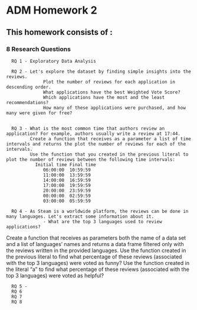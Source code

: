 # ADM Homework 2
## This homework consists of : 
### 8 Research Questions

      RQ 1 - Exploratory Data Analysis
      
      RQ 2 - Let's explore the dataset by finding simple insights into the reviews.
                  Plot the number of reviews for each application in descending order.
                  What applications have the best Weighted Vote Score?
                  Which applications have the most and the least recommendations?
                  How many of these applications were purchased, and how many were given for free?
                  

      RQ 3 - What is the most common time that authors review an application? For example, authors usually write a review at 17:44.
             Create a function that receives as a parameter a list of time intervals and returns the plot the number of reviews for each of the intervals.
             Use the function that you created in the previous literal to plot the number of reviews between the following time intervals:
               Initial time	Final time
                  06:00:00	10:59:59
                  11:00:00	13:59:59
                  14:00:00	16:59:59
                  17:00:00	19:59:59
                  20:00:00	23:59:59
                  00:00:00	02:59:59
                  03:00:00	05:59:59
            
      RQ 4 - As Steam is a worldwide platform, the reviews can be done in many languages. Let's extract some information about it.
                  - What are the top 3 languages used to review applications?
Create a function that receives as parameters both the name of a data set and a list of languages’ names and returns a data frame filtered only with the reviews written in the provided languages.
Use the function created in the previous literal to find what percentage of these reviews (associated with the top 3 languages) were voted as funny?
Use the function created in the literal “a” to find what percentage of these reviews (associated with the top 3 languages) were voted as helpful?

          
      RQ 5 -
      RQ 6
      RQ 7
      RQ 8
      
